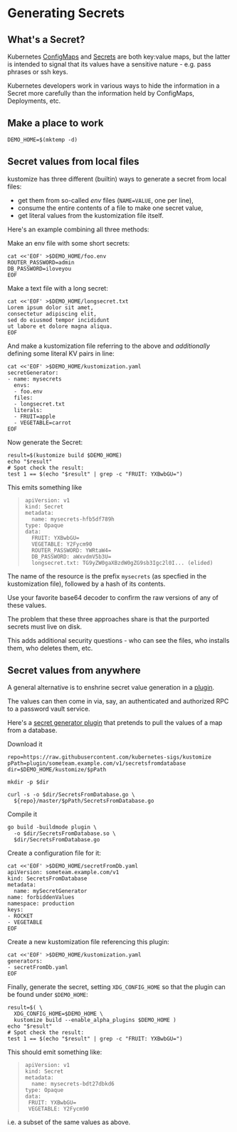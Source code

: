 [ConfigMaps]: https://kubernetes.io/docs/reference/generated/kubernetes-api/v1.13/#configmap-v1-core
[ELF]: https://en.wikipedia.org/wiki/Executable_and_Linkable_Format
[Go plugin]: https://golang.org/pkg/plugin
[Secrets]: https://kubernetes.io/docs/reference/generated/kubernetes-api/v1.13/#secret-v1-core
[base64]: https://tools.ietf.org/html/rfc4648#section-4
[configuration directory]: https://wiki.archlinux.org/index.php/XDG_Base_Directory#Specification
[grpc]: https://grpc.io
[tag]: https://github.com/kubernetes-sigs/kustomize/releases
[v2.0.3]: https://github.com/kubernetes-sigs/kustomize/releases/tag/v2.0.3
[`exec.Command`]: https://golang.org/pkg/os/exec/#Command

# Generating Secrets

## What's a Secret?

Kubernetes [ConfigMaps] and [Secrets] are both
key:value maps, but the latter is intended to
signal that its values have a sensitive nature -
e.g. pass phrases or ssh keys.

Kubernetes developers work in various ways to hide
the information in a Secret more carefully than
the information held by ConfigMaps, Deployments,
etc.

## Make a place to work

<!-- @establishBase @testAgainstLatestRelease -->
```
DEMO_HOME=$(mktemp -d)
```

## Secret values from local files

kustomize has three different (builtin) ways to
generate a secret from local files:

 * get them from so-called _env_ files (`NAME=VALUE`, one per line),
 * consume the entire contents of a file to make one secret value,
 * get literal values from the kustomization file itself.

Here's an example combining all three methods:

Make an env file with some short secrets:

<!-- @makeEnvFile @testAgainstLatestRelease -->
```
cat <<'EOF' >$DEMO_HOME/foo.env
ROUTER_PASSWORD=admin
DB_PASSWORD=iloveyou
EOF
```

Make a text file with a long secret:

<!-- @makeLongSecretFile @testAgainstLatestRelease -->
```
cat <<'EOF' >$DEMO_HOME/longsecret.txt
Lorem ipsum dolor sit amet,
consectetur adipiscing elit,
sed do eiusmod tempor incididunt
ut labore et dolore magna aliqua.
EOF
```

And make a kustomization file referring to the
above and _additionally_ defining some literal KV
pairs in line:

<!-- @makeKustomization1 @testAgainstLatestRelease -->
```
cat <<'EOF' >$DEMO_HOME/kustomization.yaml
secretGenerator:
- name: mysecrets
  envs:
  - foo.env
  files:
  - longsecret.txt
  literals:
  - FRUIT=apple
  - VEGETABLE=carrot
EOF
```

Now generate the Secret:

<!-- @build1 @testAgainstLatestRelease -->
```
result=$(kustomize build $DEMO_HOME)
echo "$result"
# Spot check the result:
test 1 == $(echo "$result" | grep -c "FRUIT: YXBwbGU=")
```

This emits something like

> ```
> apiVersion: v1
> kind: Secret
> metadata:
>   name: mysecrets-hfb5df789h
> type: Opaque
> data:
>   FRUIT: YXBwbGU=
>   VEGETABLE: Y2Fycm90
>   ROUTER_PASSWORD: YWRtaW4=
>   DB_PASSWORD: aWxvdmV5b3U=
>   longsecret.txt: TG9yZW0gaXBzdW0gZG9sb3Igc2l0I... (elided)
> ```

The name of the resource is the prefix `mysecrets`
(as specfied in the kustomization file), followed
by a hash of its contents.

Use your favorite base64 decoder to confirm the raw
versions of any of these values.

The problem that these three approaches share is
that the purported secrets must live on disk.

This adds additional security questions - who can
see the files, who installs them, who deletes
them, etc.


## Secret values from anywhere

A general alternative is to enshrine secret
value generation in a [plugin](../docs/plugins).

The values can then come in via, say, an
authenticated and authorized RPC to a password
vault service.

[sgp]: ../plugin/someteam.example.com/v1/secretsfromdatabase

Here's a [secret generator plugin][sgp]
that pretends to pull the values of a map
from a database.


Download it

<!-- @copyPlugin @testAgainstLatestRelease -->
```
repo=https://raw.githubusercontent.com/kubernetes-sigs/kustomize
pPath=plugin/someteam.example.com/v1/secretsfromdatabase
dir=$DEMO_HOME/kustomize/$pPath

mkdir -p $dir

curl -s -o $dir/SecretsFromDatabase.go \
  ${repo}/master/$pPath/SecretsFromDatabase.go
```

Compile it

<!-- @compilePlugin @xtest -->
```
go build -buildmode plugin \
  -o $dir/SecretsFromDatabase.so \
  $dir/SecretsFromDatabase.go
```


Create a configuration file for it:

<!-- @makeConfiguration @testAgainstLatestRelease -->
```
cat <<'EOF' >$DEMO_HOME/secretFromDb.yaml
apiVersion: someteam.example.com/v1
kind: SecretsFromDatabase
metadata:
  name: mySecretGenerator
name: forbiddenValues
namespace: production
keys:
- ROCKET
- VEGETABLE
EOF
```

Create a new kustomization file
referencing this plugin:

<!-- @makeKustomization2 @testAgainstLatestRelease -->
```
cat <<'EOF' >$DEMO_HOME/kustomization.yaml
generators:
- secretFromDb.yaml
EOF
```

Finally, generate the secret, setting
`XDG_CONFIG_HOME` so that the plugin
can be found under `$DEMO_HOME`:

<!-- @build2 @xtest -->
```
result=$( \
  XDG_CONFIG_HOME=$DEMO_HOME \
  kustomize build --enable_alpha_plugins $DEMO_HOME )
echo "$result"
# Spot check the result:
test 1 == $(echo "$result" | grep -c "FRUIT: YXBwbGU=")
```

This should emit something like:

> ```
> apiVersion: v1
> kind: Secret
> metadata:
>   name: mysecrets-bdt27dbkd6
> type: Opaque
> data:
>  FRUIT: YXBwbGU=
>  VEGETABLE: Y2Fycm90
> ```

i.e. a subset of the same values as above.
